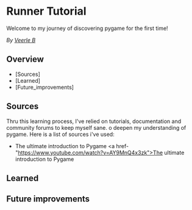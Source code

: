 # Runner Tutorial


Welcome to my journey of discovering pygame for the first time!

_By [Veerle B](https://github.com/VeerleIB)_

## Overview
  - [Sources]
  - [Learned]
  - [Future_improvements]

## Sources
Thru this learning process, I've relied on tutorials, documentation and community forums to keep myself sane. o deepen my understanding of pygame. Here is a list of sources i've used:
- The ultimate introduction to Pygame 
<a href-"https://www.youtube.com/watch?v=AY9MnQ4x3zk">The ultimate introduction to Pygame<a>

## Learned

## Future improvements
